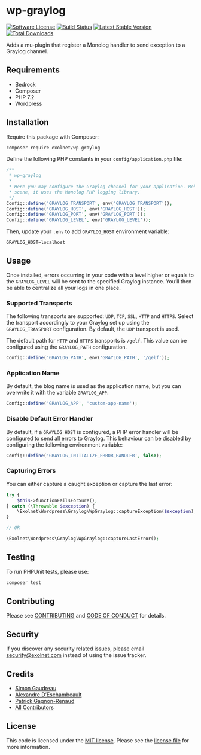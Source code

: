 # wp-graylog

[![Software License](https://img.shields.io/badge/license-MIT-8469ad.svg?style=flat-square)](LICENSE.md)
[![Build Status](https://img.shields.io/travis/eXolnet/wp-graylog/master.svg?style=flat-square)](https://travis-ci.org/eXolnet/wp-graylog)
[![Latest Stable Version](https://poser.pugx.org/eXolnet/wp-graylog/v/stable?format=flat-square)](https://packagist.org/packages/eXolnet/wp-graylog)
[![Total Downloads](https://img.shields.io/packagist/dt/eXolnet/wp-graylog.svg?style=flat-square)](https://packagist.org/packages/eXolnet/wp-graylog)

Adds a mu-plugin that register a Monolog handler to send exception to a Graylog channel.

## Requirements

* Bedrock
* Composer
* PHP 7.2
* Wordpress

## Installation

Require this package with Composer:

```bash
composer require exolnet/wp-graylog
```

Define the following PHP constants in your `config/application.php` file:

```php
/**
 * wp-graylog
 *
 * Here you may configure the Graylog channel for your application. Behind the
 * scene, it uses the Monolog PHP logging library.
 */
Config::define('GRAYLOG_TRANSPORT', env('GRAYLOG_TRANSPORT'));
Config::define('GRAYLOG_HOST', env('GRAYLOG_HOST'));
Config::define('GRAYLOG_PORT', env('GRAYLOG_PORT'));
Config::define('GRAYLOG_LEVEL', env('GRAYLOG_LEVEL'));
```

Then, update your `.env` to add `GRAYLOG_HOST` environment variable:

```
GRAYLOG_HOST=localhost
```

## Usage

Once installed, errors occurring in your code with a level higher or equals to the `GRAYLOG_LEVEL` will be sent to
the specified Graylog instance. You’ll then be able to centralize all your logs in one place.

### Supported Transports

The following transports are supported: `UDP`, `TCP`, `SSL`, `HTTP` and `HTTPS`. Select the transport accordingly to
your Graylog set up using the `GRAYLOG_TRANSPORT` configuration. By default, the `UDP` transport is used.

The default path for `HTTP` and `HTTPS` transports is `/gelf`. This value can be configured using the `GRAYLOG_PATH`
configuration.

```php
Config::define('GRAYLOG_PATH', env('GRAYLOG_PATH', '/gelf'));
```

### Application Name

By default, the blog name is used as the application name, but you can overwrite it with the variable `GRAYLOG_APP`:

```php
Config::define('GRAYLOG_APP', 'custom-app-name');
```

### Disable Default Error Handler

By default, if a `GRAYLOG_HOST` is configured, a PHP error handler will be configured to send all errors to Graylog.
This behaviour can be disabled by configuring the following environment variable:

```php
Config::define('GRAYLOG_INITIALIZE_ERROR_HANDLER', false);
```

### Capturing Errors

You can either capture a caught exception or capture the last error:

```php
try {
    $this->functionFailsForSure();
} catch (\Throwable $exception) {
    \Exolnet\Wordpress\Graylog\WpGraylog::captureException($exception);
}

// OR

\Exolnet\Wordpress\Graylog\WpGraylog::captureLastError();
```

## Testing

To run PHPUnit tests, please use:

```bash
composer test
```

## Contributing

Please see [CONTRIBUTING](CONTRIBUTING.md) and [CODE OF CONDUCT](CODE_OF_CONDUCT.md) for details.

## Security

If you discover any security related issues, please email security@exolnet.com instead of using the issue tracker.

## Credits

- [Simon Gaudreau](https://github.com/Gandhi11)
- [Alexandre D’Eschambeault](https://github.com/xel1045)
- [Patrick Gagnon-Renaud](https://github.com/pgrenaud)
- [All Contributors](../../contributors)

## License

This code is licensed under the [MIT license](http://choosealicense.com/licenses/mit/). 
Please see the [license file](LICENSE) for more information.
